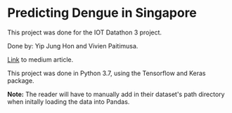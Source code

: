 # Predicting Dengue in Singapore
This project was done for the IOT Datathon 3 project.

Done by: Yip Jung Hon and Vivien Paitimusa.

[Link](https://medium.com/@yipjunghon/machine-learning-to-predict-dengue-outbreaks-in-singapore-df8259fb1974) to medium article. 

This project was done in Python 3.7, using the Tensorflow and Keras package. 

**Note:** The reader will have to manually add in their dataset's path directory when initally loading the data into Pandas. 

